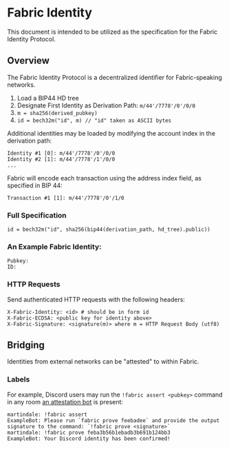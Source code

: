 # Fabric Identity
This document is intended to be utilized as the specification for the Fabric Identity Protocol.

## Overview
The Fabric Identity Protocol is a decentralized identifier for Fabric-speaking networks.

1. Load a BIP44 HD tree
2. Designate First Identity as Derivation Path: `m/44'/7778'/0'/0/0`
3. `m = sha256(derived_pubkey)`
4. `id = bech32m("id", m) // "id" taken as ASCII bytes`

Additional identities may be loaded by modifying the account index in the derivation path:

```
Identity #1 [0]: m/44'/7778'/0'/0/0
Identity #2 [1]: m/44'/7778'/1'/0/0
...
```

Fabric will encode each transaction using the address index field, as specified in BIP 44:

```
Transaction #1 [1]: m/44'/7778'/0'/1/0
```

### Full Specification
`id = bech32m("id", sha256(bip44(derivation_path, hd_tree).public))`

### An Example Fabric Identity:
```
Pubkey:
ID: 
```

### HTTP Requests
Send authenticated HTTP requests with the following headers:

```
X-Fabric-Identity: <id> # should be in form id
X-Fabric-ECDSA: <public key for identity above>
X-Fabric-Signature: <signature(m)> where m = HTTP Request Body (utf8)
```

## Bridging
Identities from external networks can be "attested" to within Fabric.

### Labels
For example, Discord users may run the `!fabric assert <pubkey>` command in any room [an attestation bot][attestation-bot] is present:

```
martindale: !fabric assert 
ExampleBot: Please run `fabric prove feebadee` and provide the output signature to the command: `!fabric prove <signature>`
martindale: !fabric prove feba3b56b1ebadb3b691b124bb3
ExampleBot: Your Discord identity has been confirmed!
```

[attestation-bot]: https://github.com/FabricLabs/fabric-discord
